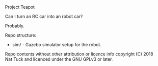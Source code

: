 
Project Teapot

Can I turn an RC car into an robot car?

Probably.

Repo structure:

 * sim/ - Gazebo simulator setup for the robot.

Repo contents without other attribution or licence info copyright (C) 2018 Nat
Tuck and licenced under the GNU GPLv3 or later.

